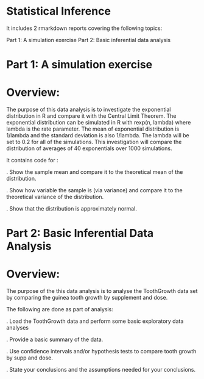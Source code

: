 # Statistical Inference 

It includes 2 rmarkdown reports covering the following topics:

Part 1: A simulation exercise
Part 2: Basic inferential data analysis

# Part 1: A simulation exercise


# Overview: 

The purpose of this data analysis is to investigate the exponential distribution in R and compare it with the Central Limit Theorem. The exponential distribution can be simulated in R with rexp(n, lambda) where lambda is the rate parameter. The mean of exponential distribution is 1/lambda and the standard deviation is also 1/lambda. The lambda will be set to 0.2 for all of the simulations. This investigation will compare the distribution of averages of 40 exponentials over 1000 simulations.

It contains code for :

. Show the sample mean and compare it to the theoretical mean of the distribution.

. Show how variable the sample is (via variance) and compare it to the theoretical variance of the distribution.

. Show that the distribution is approximately normal.


# Part 2: Basic Inferential Data Analysis

# Overview:

The purpose of the this data analysis is to analyse the ToothGrowth data set by comparing the guinea tooth growth by supplement and dose. 

The following are done as part of analysis:

. Load the ToothGrowth data and perform some basic exploratory data analyses

. Provide a basic summary of the data.

. Use confidence intervals and/or hypothesis tests to compare tooth growth by supp and dose. 

. State your conclusions and the assumptions needed for your conclusions.

